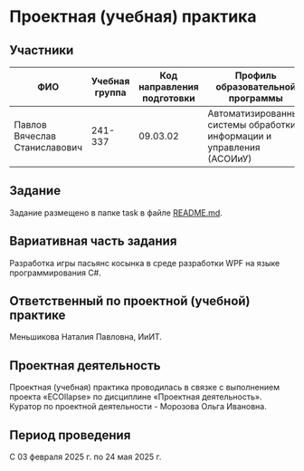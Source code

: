 # Проектная (учебная) практика
## Участники
|ФИО|Учебная группа|Код направления подготовки|Профиль образовательной программы|
|---|--------------|-------------------------|---------------------------------|
|Павлов Вячеслав Станиславович|241-337|09.03.02|Автоматизированные системы обработки информации и управления (АСОИиУ)|
## Задание
Задание размещено в папке task в файле [README.md](https://github.com/Lomegai/Practice-2025-1/blob/main/task/README.md).
## Вариативная часть задания
Разработка игры пасьянс косынка в среде разработки WPF на языке программирования C#.
## Ответственный по проектной (учебной) практике
Меньшикова Наталия Павловна, ИиИТ.
## Проектная деятельность
Проектная (учебная) практика проводилась в связке с выполнением проекта «ECOllapse» по дисциплине «Проектная деятельность».
Куратор по проектной деятельности - Морозова Ольга Ивановна.
## Период проведения
С 03 февраля 2025 г. по 24 мая 2025 г.
